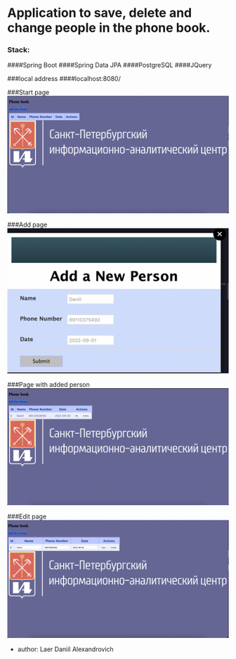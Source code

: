 # Application to save, delete and change people in the phone book.

### Stack:
####Spring Boot
####Spring Data JPA
####PostgreSQL
####JQuery

###local address
####localhost:8080/


###Start page 
![Image alt](images/first.png)

###Add page
![Image alt](images/add.png)

###Page with added person
![Image alt](images/second.png)

###Edit page
![Image alt](images/edit.png)

* author: Laer Daniil Alexandrovich